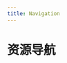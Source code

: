 ```yaml
---
title: Navigation
---
```

<script setup lang='ts'>
  import Navigation from '../components/Navigation.vue'
  import {navData} from './data.ts'
</script>

# 资源导航

<Navigation v-for="({title,description,items},index) in navData" :key="index" :title="title" :description="description" :items="items" />
